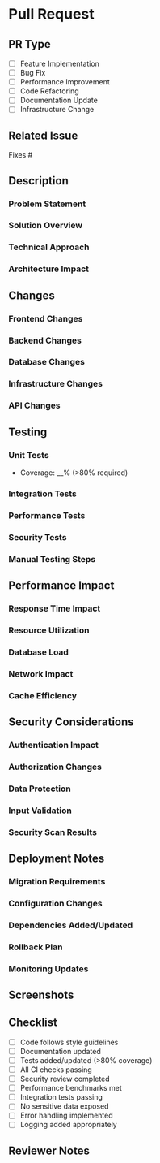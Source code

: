 # Pull Request

## PR Type
<!-- Please check the one that applies to this PR using "x". -->
- [ ] Feature Implementation
- [ ] Bug Fix
- [ ] Performance Improvement 
- [ ] Code Refactoring
- [ ] Documentation Update
- [ ] Infrastructure Change

## Related Issue
<!-- Please link the issue this PR addresses -->
Fixes #

## Description

### Problem Statement
<!-- Clearly describe the problem this PR addresses -->

### Solution Overview
<!-- High-level description of your solution -->

### Technical Approach
<!-- Detailed technical implementation details -->

### Architecture Impact
<!-- Describe any architectural changes or impacts -->

## Changes

### Frontend Changes
<!-- Detail changes to frontend components -->

### Backend Changes
<!-- Detail changes to backend services -->

### Database Changes
<!-- Detail any schema or query changes -->

### Infrastructure Changes
<!-- Detail changes to infrastructure/deployment -->

### API Changes
<!-- Detail any API modifications -->

## Testing

### Unit Tests
<!-- Describe unit tests added/modified -->
- Coverage: __%  (>80% required)

### Integration Tests
<!-- Describe integration tests -->

### Performance Tests
<!-- Detail performance test results -->

### Security Tests
<!-- Detail security testing performed -->

### Manual Testing Steps
<!-- Step-by-step testing instructions -->

## Performance Impact

### Response Time Impact
<!-- Must be <1s for API calls -->

### Resource Utilization
<!-- Must be <70% CPU, <80% Memory -->

### Database Load
<!-- Query execution must be <100ms -->

### Network Impact
<!-- Detail network performance impact -->

### Cache Efficiency
<!-- Detail caching strategy and efficiency -->

## Security Considerations

### Authentication Impact
<!-- Detail changes affecting authentication -->

### Authorization Changes
<!-- Detail changes to authorization -->

### Data Protection
<!-- Describe data protection measures -->

### Input Validation
<!-- Detail input validation implementation -->

### Security Scan Results
<!-- Include security scan findings -->

## Deployment Notes

### Migration Requirements
<!-- Detail any migration steps needed -->

### Configuration Changes
<!-- List configuration changes required -->

### Dependencies Added/Updated
<!-- List new or updated dependencies -->

### Rollback Plan
<!-- Detail rollback procedure -->

### Monitoring Updates
<!-- Describe monitoring/alerting changes -->

## Screenshots
<!-- If applicable, add screenshots to help explain your changes -->

## Checklist
<!-- Please check all that apply -->
- [ ] Code follows style guidelines
- [ ] Documentation updated
- [ ] Tests added/updated (>80% coverage)
- [ ] All CI checks passing
- [ ] Security review completed
- [ ] Performance benchmarks met
- [ ] Integration tests passing
- [ ] No sensitive data exposed
- [ ] Error handling implemented
- [ ] Logging added appropriately

## Reviewer Notes
<!-- Additional notes for reviewers -->